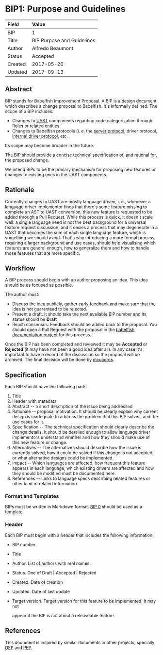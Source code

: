 # BIP1: Purpose and Guidelines

| Field | Value |
| :--- | :--- |
| BIP | 1 |
| Title | BIP Purpose and Guidelines |
| Author | Alfredo Beaumont |
| Status | Accepted |
| Created | 2017-05-26 |
| Updated | 2017-09-13 |

## Abstract

BIP stands for Babelfish Improvement Proposal. A BIP is a design document which describes a change proposal to Babelfish. It's informally defined. The scope of a BIP includes:

* Changes to [UAST](https://doc.bblf.sh/uast/specification.html) components regarding code categorization through Roles or related entities.
* Changes to Babelfish protocols \(i. e. the [server protocol](https://doc.bblf.sh/user/server-protocol.html), driver protocol, [internal driver protocol](https://doc.bblf.sh/driver/internal-protocol.html), etc.

Its scope may become broader in the future.

The BIP should provide a concise technical specification of, and rational for, the proposed change.

We intend BIPs to be the primary mechanism for proposing new features or changes to existing ones in the UAST components.

## Rationale

Currently changes to UAST are mostly language driven, i. e., whenever a language driver implementor finds that there's some feature missing to complete an AST to UAST conversion, this new feature is requested to be added through a Pull Request. While this process is quick, it doesn't scale well: a single language need is not the best background for a universal feature request discussion, and it easies a process that may degenerate in a UAST that becomes the sum of each single language feature, which is something we should avoid. That's why introducing a more formal process, requiring a larger background and use cases, should help visualising which features are general enough, how to generalize them and how to handle those features that are more specific.

## Workflow

A BIP process should begin with an author proposing an idea. This idea should be as focused as possible.

The author must:

* Discuss the idea publicly, gather early feedback and make sure that the idea is not guaranteed to be rejected.
* Present a draft. It should take the next available BIP number and its status should be **Draft**
* Reach consensus. Feedback should be added back to the proposal. You should open a Pull Request with the proposal in the [babelfish documentation project](https://github.com/bblfsh/documentation/) for this process.

Once the BIP has been completed and reviewed it may be **Accepted** or **Rejected** \(it may have not been a good idea after all\). In any case it's important to have a record of the discussion so the proposal will be archived. The final decision will be done by [mcuadros](https://github.com/mcuadros).

## Specification

Each BIP should have the following parts

1. Title
2. Header with metadata
3. Abstract -- a short description of the issue being addressed
4. Rationale -- proposal motivation. It should be clearly explain why current design is inadequate to address the problem that this BIP solves, and the use cases for it.
5. Specification -- The technical specification should clearly describe the change details. It should be detailed enough to allow language driver implementors understand whether and how they should make use of this new feature or change.
6. Alternatives -- The alternatives should describe how the issue is currently solved, how it could be solved if this change is not accepted, or what alternative designs could be implemented.
7. Impact -- Which languages are affected, how frequent this feature appears in each language, which existing drivers are affected and how they should be modified must be documented here.
8. References -- Links to language specs describing related features or other kind of related information.

### Format and Templates

BIPs must be written in Markdown format. [BIP 0](bip0-template.md) should be used as a template.

### Header

Each BIP must begin with a header that includes the following information:

* BIP number
* Title
* Author. List of authors with real names.
* Status. One of Draft \| Accepted \| Rejected
* Created. Date of creation
* Updated. Date of last update
* Target version. Target version for this feature to be implemented. It may not

  appear if the BIP is not about a releaseable feature.

## References

This document is inspired by similar documents in other projects, specially [DEP](https://opendylan.org/proposals/) and [PEP](https://www.python.org/dev/peps/).

